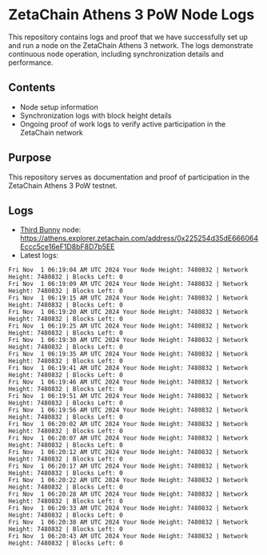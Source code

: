 # ZetaChain Athens 3 PoW Node Logs
This repository contains logs and proof that we have successfully set up and run a node on the ZetaChain Athens 3 network. The logs demonstrate continuous node operation, including synchronization details and performance.

## Contents
- Node setup information
- Synchronization logs with block height details
- Ongoing proof of work logs to verify active participation in the ZetaChain network

## Purpose
This repository serves as documentation and proof of participation in the ZetaChain Athens 3 PoW testnet.

## Logs

- [Third Bunny](https://thirdbunny.xyz/) node: https://athens.explorer.zetachain.com/address/0x225254d35dE666064Eccc5ce16eF1D8bF8D7b5EE
- Latest logs:
```
Fri Nov  1 06:19:04 AM UTC 2024 Your Node Height: 7480832 | Network Height: 7480832 | Blocks Left: 0
Fri Nov  1 06:19:09 AM UTC 2024 Your Node Height: 7480832 | Network Height: 7480832 | Blocks Left: 0
Fri Nov  1 06:19:15 AM UTC 2024 Your Node Height: 7480832 | Network Height: 7480832 | Blocks Left: 0
Fri Nov  1 06:19:20 AM UTC 2024 Your Node Height: 7480832 | Network Height: 7480832 | Blocks Left: 0
Fri Nov  1 06:19:25 AM UTC 2024 Your Node Height: 7480832 | Network Height: 7480832 | Blocks Left: 0
Fri Nov  1 06:19:30 AM UTC 2024 Your Node Height: 7480832 | Network Height: 7480832 | Blocks Left: 0
Fri Nov  1 06:19:35 AM UTC 2024 Your Node Height: 7480832 | Network Height: 7480832 | Blocks Left: 0
Fri Nov  1 06:19:41 AM UTC 2024 Your Node Height: 7480832 | Network Height: 7480832 | Blocks Left: 0
Fri Nov  1 06:19:46 AM UTC 2024 Your Node Height: 7480832 | Network Height: 7480832 | Blocks Left: 0
Fri Nov  1 06:19:51 AM UTC 2024 Your Node Height: 7480832 | Network Height: 7480832 | Blocks Left: 0
Fri Nov  1 06:19:56 AM UTC 2024 Your Node Height: 7480832 | Network Height: 7480832 | Blocks Left: 0
Fri Nov  1 06:20:02 AM UTC 2024 Your Node Height: 7480832 | Network Height: 7480832 | Blocks Left: 0
Fri Nov  1 06:20:07 AM UTC 2024 Your Node Height: 7480832 | Network Height: 7480832 | Blocks Left: 0
Fri Nov  1 06:20:12 AM UTC 2024 Your Node Height: 7480832 | Network Height: 7480832 | Blocks Left: 0
Fri Nov  1 06:20:17 AM UTC 2024 Your Node Height: 7480832 | Network Height: 7480832 | Blocks Left: 0
Fri Nov  1 06:20:22 AM UTC 2024 Your Node Height: 7480832 | Network Height: 7480832 | Blocks Left: 0
Fri Nov  1 06:20:28 AM UTC 2024 Your Node Height: 7480832 | Network Height: 7480832 | Blocks Left: 0
Fri Nov  1 06:20:33 AM UTC 2024 Your Node Height: 7480832 | Network Height: 7480832 | Blocks Left: 0
Fri Nov  1 06:20:38 AM UTC 2024 Your Node Height: 7480832 | Network Height: 7480832 | Blocks Left: 0
Fri Nov  1 06:20:43 AM UTC 2024 Your Node Height: 7480832 | Network Height: 7480832 | Blocks Left: 0
```
